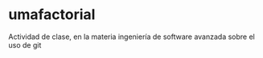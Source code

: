 # umafactorial
Actividad de clase, en la materia ingeniería de software avanzada sobre el uso de git
